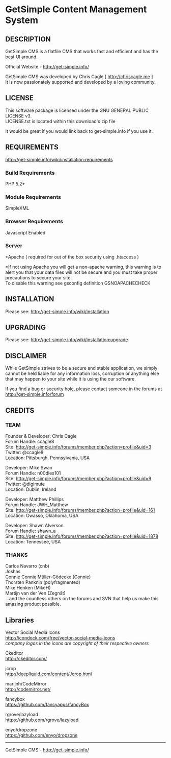 GetSimple Content Management System
=========================================

DESCRIPTION
-----------------------------------

GetSimple CMS is a flatfile CMS that works fast and efficient and has 
the best UI around.

Official Website - http://get-simple.info/

GetSimple CMS was developed by Chris Cagle [ http://chriscagle.me ]  
It is now passionately supported and developed by a loving community.


LICENSE
-----------------------------------

This software package is licensed under the GNU GENERAL PUBLIC LICENSE v3.  
LICENSE.txt is located within this download's zip file

It would be great if you would link back to get-simple.info if you use it.


REQUIREMENTS
-----------------------------------

http://get-simple.info/wiki/installation:requirements

### Build Requirements ###

PHP 5.2+

### Module Requirements ###

SimpleXML

### Browser Requirements ###

Javascript Enabled

### Server ###

*Apache ( required for out of the box security using .htaccess )

*If not using Apache you will get a non-apache warning, 
this warning is to alert you that your data files will not be secure 
and you must take proper precautions to secure your site.  
To disable this warning see gsconfig definition GSNOAPACHECHECK


INSTALLATION
-----------------------------------

Please see: http://get-simple.info/wiki/installation


UPGRADING
-----------------------------------

Please see: http://get-simple.info/wiki/installation:upgrade


DISCLAIMER
-----------------------------------

While GetSimple strives to be a secure and stable application, we simply cannot 
be held liable for any information loss, corruption or anything else that may 
happen to your site while it is using the our software. 

If you find a bug or security hole, please contact someone in the forums at  
http://get-simple.info/forum


CREDITS
-----------------------------------

### TEAM ###

Founder & Developer: Chris Cagle  
Forum Handle: ccagle8  
Site: http://get-simple.info/forums/member.php?action=profile&uid=3  
Twitter: @ccagle8  
Location: Pittsburgh, Pennsylvania, USA  

Developer: Mike Swan  
Forum Handle: n00dles101  
Site: http://get-simple.info/forums/member.php?action=profile&uid=9  
Twitter: @digimute  
Location: Dublin, Ireland  
  
Developer: Matthew Phillips  
Forum Handle: JWH_Matthew  
Site: http://get-simple.info/forums/member.php?action=profile&uid=161  
Location: Owasso, Oklahoma, USA  

Developer: Shawn Alverson  
Forum Handle: shawn_a  
Site: http://get-simple.info/forums/member.php?action=profile&uid=1878  
Location: Tennessee, USA  

### THANKS ###


Carlos Navarro (cnb)  
Joshas  
Connie Connie Müller-Gödecke (Connie)  
Thorsten Panknin (polyfragmented)  
Mike Henken (MikeH)  
Martijn van der Ven (Zegnåt)  
...and the countless others on the forums and SVN that help us make this amazing product possible.  


Libraries
-----------------------------------

Vector Social Media Icons  
http://icondock.com/free/vector-social-media-icons  
_company logos in the icons are copyright of their respective owners_

Ckeditor  
http://ckeditor.com/

jcrop  
http://deepliquid.com/content/Jcrop.html

marijnh/CodeMirror  
http://codemirror.net/

fancybox  
https://github.com/fancyapps/fancyBox

rgrove/lazyload  
https://github.com/rgrove/lazyload

enyo/dropzone  
https://github.com/enyo/dropzone



______________________________________________
GetSimple CMS - http://get-simple.info/
